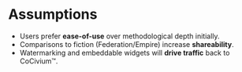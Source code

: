 # Assumptions

- Users prefer **ease-of-use** over methodological depth initially.
- Comparisons to fiction (Federation/Empire) increase **shareability**.
- Watermarking and embeddable widgets will **drive traffic** back to CoCivium™.
